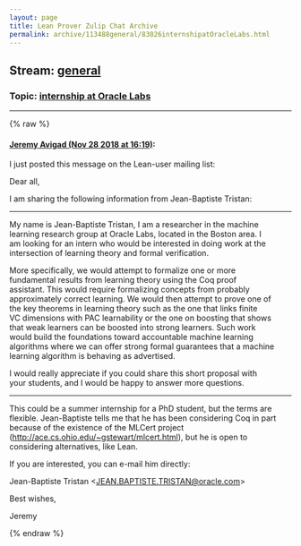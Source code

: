 ```yaml
---
layout: page
title: Lean Prover Zulip Chat Archive 
permalink: archive/113488general/83026internshipatOracleLabs.html
---
```


## Stream: [general](index.html)
### Topic: [internship at Oracle Labs](83026internshipatOracleLabs.html)

---


{% raw %}
#### [ Jeremy Avigad (Nov 28 2018 at 16:19)](https://leanprover.zulipchat.com/#narrow/stream/113488-general/topic/internship%20at%20Oracle%20Labs/near/148718363):
<p>I just posted this message on the Lean-user mailing list:</p>
<p>Dear all,</p>
<p>I am sharing the following information from Jean-Baptiste Tristan:</p>
<hr>
<p>My name is Jean-Baptiste Tristan, I am a researcher in the machine<br>
learning research group at Oracle Labs, located in the Boston area. I<br>
am looking for an intern who would be interested in doing work at the<br>
intersection of learning theory and formal verification.</p>
<p>More specifically, we would attempt to formalize one or more<br>
fundamental results from learning theory using the Coq proof<br>
assistant. This would require formalizing concepts from probably<br>
approximately correct learning. We would then attempt to prove one of<br>
the key theorems in learning theory such as the one that links finite<br>
VC dimensions with PAC learnability or the one on boosting that shows<br>
that weak learners can be boosted into strong learners. Such work<br>
would build the foundations toward accountable machine learning<br>
algorithms where we can offer strong formal guarantees that a machine<br>
learning algorithm is behaving as advertised.</p>
<p>I would really appreciate if you could share this short proposal with<br>
your students, and I would be happy to answer more questions.</p>
<hr>
<p>This could be a summer internship for a PhD student, but the terms are flexible. Jean-Baptiste tells me that he has been considering Coq in part because of the existence of the MLCert project (<a href="http://ace.cs.ohio.edu/~gstewart/mlcert.html" target="_blank" title="http://ace.cs.ohio.edu/~gstewart/mlcert.html">http://ace.cs.ohio.edu/~gstewart/mlcert.html</a>), but he is open to considering alternatives, like Lean.</p>
<p>If you are interested, you can e-mail him directly:</p>
<p>Jean-Baptiste Tristan &lt;<a href="mailto:JEAN.BAPTISTE.TRISTAN@oracle.com" title="mailto:JEAN.BAPTISTE.TRISTAN@oracle.com">JEAN.BAPTISTE.TRISTAN@oracle.com</a>&gt; </p>
<p>Best wishes,</p>
<p>Jeremy</p>


{% endraw %}
